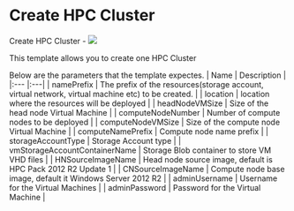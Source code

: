 # Create HPC Cluster

Create HPC Cluster - <a href="https://azuredeploy.net/" target="_blank">
    <img src="http://azuredeploy.net/deploybutton.png"/>
</a>

This template allows you to create one HPC Cluster

Below are the parameters that the template expectes.
| Name   | Description    |
|:--- |:---|
| namePrefix | The prefix of the resources(storage account, virtual network, virtual machine etc) to be created. |
| location | location where the resources will be deployed |
| headNodeVMSize | Size of the head node Virtual Machine |
| computeNodeNumber | Number of compute nodes to be deployed |
| computeNodeVMSize | Size of the compute node Virtual Machine |
| computeNamePrefix | Compute node name prefix |
| storageAccountType | Storage Account type |
| vmStorageAccountContainerName | Storage Blob container to store VM VHD files |
| HNSourceImageName | Head node source image, default is HPC Pack 2012 R2 Update 1 |
| CNSourceImageName | Compute node base image, default it Windows Server 2012 R2 |
| adminUsername  | Username for the Virtual Machines  |
| adminPassword  | Password for the Virtual Machine  |
